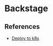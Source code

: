 # Backstage

## References

* [Deploy to k8s](https://breaking.computer/blog/deploying-a-backstage-app-on-kubernetes#:~:text=By%20default%2C%20Backstage%27s%20frontend%20and,UI%20directly%20from%20the%20backend)

